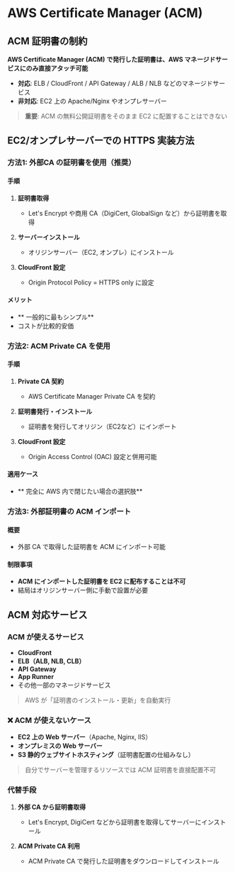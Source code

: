 # AWS Certificate Manager (ACM)

## ACM 証明書の制約

**AWS Certificate Manager (ACM) で発行した証明書は、AWS マネージドサービスにのみ直接アタッチ可能**

- **対応**: ELB / CloudFront / API Gateway / ALB / NLB などのマネージドサービス
- **非対応**: EC2 上の Apache/Nginx やオンプレサーバー

> **重要**: ACM の無料公開証明書をそのまま EC2 に配置することはできない

## EC2/オンプレサーバーでの HTTPS 実装方法

### 方法1: 外部CA の証明書を使用（推奨）

#### 手順
1. **証明書取得**
   - Let's Encrypt や商用 CA（DigiCert, GlobalSign など）から証明書を取得

2. **サーバーインストール**
   - オリジンサーバー（EC2, オンプレ）にインストール

3. **CloudFront 設定**
   - Origin Protocol Policy = HTTPS only に設定

#### メリット
- ** 一般的に最もシンプル**
- コストが比較的安価

### 方法2: ACM Private CA を使用

#### 手順
1. **Private CA 契約**
   - AWS Certificate Manager Private CA を契約

2. **証明書発行・インストール**
   - 証明書を発行してオリジン（EC2など）にインポート

3. **CloudFront 設定**
   - Origin Access Control (OAC) 設定と併用可能

#### 適用ケース
- ** 完全に AWS 内で閉じたい場合の選択肢**

### 方法3: 外部証明書の ACM インポート

#### 概要
- 外部 CA で取得した証明書を ACM にインポート可能

#### 制限事項
- **ACM にインポートした証明書を EC2 に配布することは不可**
- 結局はオリジンサーバー側に手動で設置が必要

## ACM 対応サービス

###  ACM が使えるサービス

- **CloudFront**
- **ELB（ALB, NLB, CLB）**
- **API Gateway**
- **App Runner**
- その他一部のマネージドサービス

> AWS が「証明書のインストール・更新」を自動実行

### ❌ ACM が使えないケース

- **EC2 上の Web サーバー**（Apache, Nginx, IIS）
- **オンプレミスの Web サーバー**
- **S3 静的ウェブサイトホスティング**（証明書配置の仕組みなし）

> 自分でサーバーを管理するリソースでは ACM 証明書を直接配置不可

### 代替手段

1. **外部 CA から証明書取得**
   - Let's Encrypt, DigiCert などから証明書を取得してサーバーにインストール

2. **ACM Private CA 利用**
   - ACM Private CA で発行した証明書をダウンロードしてインストール